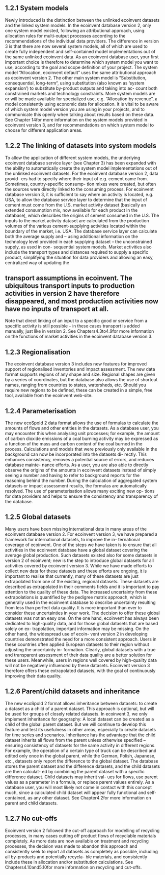 ## 1.2.1    System models

Newly introduced is the distinction between the unlinked ecoinvent datasets and the linked system models. In the
ecoinvent database version 2, only one system model existed, following an attributional approach, using allocation rules
for multi-output processes according to the recommendations of the individual data providers. The difference in version
3 is that there are now several system models, all of which are used to create fully independent and self-contained
model implementations out of the same unlinked ecoinvent data. As an ecoinvent database user, your first important
choice is therefore to determine which system model you want to use, according to the goal and scope definition of your
project. The system model “Allocation, ecoinvent default” uses the same attributional approach as ecoinvent version 2.
The other main system model is “Substitution, consequential, long-term“, using substitution (also known as ‘system
expansion’) to substitute by-product outputs and taking into ac- count both constrained markets and technology
constraints. More system models are or will be made available for specialized use, e.g. “Allocation by revenue”, a model
consistently using economic data for allocation. It is vital to be aware of which system model version you are using in
your projects, and to communicate this openly when talking about results based on these data.
See Chapter 14for more information on the system models provided in ecoinvent version 3, and for recommendations on
which system model to choose for different application areas.

## 1.2.2    The linking of datasets into system models

To allow the application of different system models, the underlying ecoinvent database service layer
(see Chapter 3) has been expanded with the ability to automatically create the system model implementations out of the
unlinked ecoinvent datasets. For the ecoinvent database version 2, data provid- ers had to specify where their input of
e.g. cement came from. Sometimes, country-specific consump- tion mixes were created, but often the sources were directly
linked to the consuming process. For ecoinvent database version 3, it is sufficient to say where an activity is located,
e.g. USA, to allow the database service layer to determine that the input of cement must come from the U.S. market
activity dataset (basically an extended consumption mix, now available for each product in the database), which
describes the origins of cement consumed in the U.S. The inputs to the market activity dataset are calculated from the
production volumes of the various cement-supplying activities located within the boundary of the market, i.e. USA.
The database service layer can calculate both the average supply and – using additional information on the technology
level provided in each supplying dataset – the unconstrained supply, as used in con- sequential system models.
Market activities also include the transport types and distances required to supply a specific product, simplifying the
situation for data providers and allowing an easy, centralized way of updating the

## transport assumptions in ecoinvent. The ubiquitous transport inputs to production activities in version 2 have therefore disappeared, and most production activities now have no inputs of transport at all.

Note that direct linking of an input to a specific good or service from a specific activity is still possible – in these
cases transport is added manually, just like in version 2.
See Chapters4.3to4.9for more information on the functions of market activities in the ecoinvent database version 3.

## 1.2.3     Regionalisation

The ecoinvent database version 3 includes new features for improved support of regionalised inventories and impact
assessment. The new data format supports regions of any shape and size. Regional shapes are given by a series of
coordinates, but the database also allows the use of shortcut names, ranging from countries to states, watersheds, etc.
Should you require new regions to be defined, these can be created in a simple, free tool, available from the ecoinvent
web-site.

## 1.2.4     Parameterisation

The new ecoSpold 2 data format allows the use of formulas to calculate the amounts of flows and other entities in the
datasets. As a database user, you may encounter this when analysing unit processes; for example, the amount of carbon
dioxide emissions of a coal burning activity may be expressed as a function of the mass and carbon content of the coal
burned in the process. Calculations and models that were previously only available in the background can now be
incorporated into the datasets di- rectly. This enhances consistency, removes a potential source of errors, and reduces
database mainte- nance efforts. As a user, you are also able to directly observe the origins of the amounts in ecoinvent
datasets instead of simply seeing a number and having to refer to background reports for the reasoning behind the
number. During the calculation of aggregated system datasets or impact assessment results, the formulas are
automatically resolved. The use of parameterisation allows many exciting new op- tions for data providers and helps to
ensure the consistency and transparency of the database.

## 1.2.5    Global datasets

Many users have been missing international data in many areas of the ecoinvent database version 2. For ecoinvent version
3, we have prepared a framework for international datasets, to improve the in- ternational coverage of ecoinvent. One of
the steps we have taken is to ensure that all activities in the ecoinvent database have a global dataset covering the
average global production.
Such datasets existed also for some datasets in version 2 of ecoinvent; new is the step to introduce global datasets for
all activities covered by ecoinvent version 3. While we have made efforts to collect new data for these datasets and
these efforts are ongoing, it is important to realise that currently, many of these datasets are just extrapolated from
one of the existing, regional datasets. These datasets are described as extrapolated in their comments fields and it is
important to pay attention to the quality of these data. The increased uncertainty from these extrapolations is
quantified by the pedigree matrix approach, which is generally used in the ecoinvent database to describe uncertainty
resulting from less than perfect data quality. It is more important than ever to consider these uncertainties in your
work.
The decision to offer these global datasets was not an easy one. On the one hand, ecoinvent has always been dedicated to
high-quality data, and for those global datasets that are based solely on ex- trapolation, important information may be
missing. On the other hand, the widespread use of ecoin- vent version 2 in developing countries demonstrated the need
for a more consistent approach. Users in these countries often applied European datasets to their region without
adjusting the uncertainty in- formation. Clearly, global datasets with a true and transparent assessment of their data
quality are a better solution for these users. Meanwhile, users in regions well covered by high-quality data will not
be negatively influenced by these datasets. Ecoinvent version 3 therefore offers these extrapolated datasets, with the
goal of continuously improving their data quality.

## 1.2.6     Parent/child datasets and inheritance

The new ecoSpold 2 format allows inheritance between datasets: to create a dataset as a child of a parent dataset. This
approach is optional, but will be used for groups of closely related datasets. In ecoinvent 3, we only implement
inheritance for geography: A local dataset can be created as a child of the global parent dataset. But we will continue
to develop this feature and test its usefulness in other areas, especially to create datasets for time series and
scenarios.
Inheritance has the advantage that the child dataset inherits all flows from the parent unless otherwise specified –
ensuring consistency of datasets for the same activity in different regions. For example, the operation of a certain
type of truck can be described and edited only once in the global parent, while the German, Polish, Japanese, etc.,
datasets only report the difference to the global dataset. The database stores the parent dataset and the difference
datasets, and the child datasets are then calculat- ed by combining the parent dataset with a specific difference
dataset. Child datasets may inherit val- ues for flows, use parent values as a parameter in a formula, or replace parent
values entirely.
As a database user, you will most likely not come in contact with this concept much, since a calculated child dataset
will appear fully functional and self-contained, as any other dataset.
See Chapter4.2for more information on parent and child datasets.

## 1.2.7     No cut-offs

Ecoinvent version 2 followed the cut-off approach for modelling of recycling processes, in many cases cutting off
product flows of recyclable materials completely. As more data are now available on treatment and recycling processes,
the decision was made to abandon this approach and consistently seek to report all datasets as completely as possible,
including all by-products and potentially recycla- ble materials, and consistently include these in allocation and/or
substitution calculations.
See Chapters4.10and5.10for more information on recycling and cut-offs.
